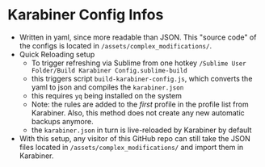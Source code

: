 # Karabiner Config Infos
- Written in yaml, since more readable than JSON. This "source code" of the configs is located in `/assets/complex_modifications/`.
- Quick Reloading setup
	- To trigger refreshing via Sublime from one hotkey `/Sublime User Folder/Build Karabiner Config.sublime-build`
	- this triggers script `build-karabiner-config.js`, which converts the yaml to json and compiles the `karabiner.json`
	- this requires `yq` being installed on the system
	- Note: the rules are added to the *first* profile in the profile list from Karabiner. Also, this method does not create any new automatic backups anymore.
	- the `karabiner.json` in turn is live-reloaded by Karabiner by default
- With this setup, any visitor of this GitHub repo can still take the JSON files located in `/assets/complex_modifications/` and import them in Karabiner.
